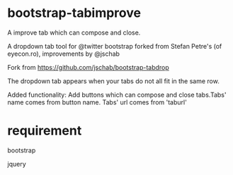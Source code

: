 bootstrap-tabimprove
====================

A improve tab which can compose and close.

A dropdown tab tool for @twitter bootstrap forked from Stefan Petre's (of eyecon.ro), improvements by @jschab

Fork from https://github.com/jschab/bootstrap-tabdrop

The dropdown tab appears when your tabs do not all fit in the same row.

Added functionality: Add buttons which can compose and close tabs.Tabs' name comes from button name. Tabs' url comes from 'taburl' 


requirement
===================

bootstrap 

jquery

